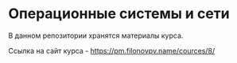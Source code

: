 # Операционные системы и сети
В данном репозитории хранятся материалы курса.

Ссылка на сайт курса - https://pm.filonovpv.name/cources/8/

